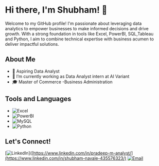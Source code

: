 # Hi there, I'm Shubham! 👋

Welcome to my GitHub profile! I'm passionate about leveraging data analytics to empower businesses to make informed decisions and drive growth. With a strong foundation in tools like Excel, PowerBI, SQL,Tableau and Python, I aim to combine technical expertise with business acumen to deliver impactful solutions.


## About Me

- 💼 Aspiring Data Analyst
- 🌱 I’m currently working as Data Analyst intern at AI Variant
- 🎓 Master of Commerce -Business Administration 

## Tools and Languages

- ![Excel](https://img.shields.io/badge/-Excel-217346?style=flat-square&logo=microsoft-excel&logoColor=white)
- ![PowerBI](https://img.shields.io/badge/-PowerBI-F2C811?style=flat-square&logo=powerbi&logoColor=black)
- ![MySQL](https://img.shields.io/badge/-MySQL-4479A1?style=flat-square&logo=mysql&logoColor=white)
- ![Python](https://img.shields.io/badge/-Python-3776AB?style=flat-square&logo=python&logoColor=white)


## Let's Connect!

[![LinkedIn](https://img.shields.io/badge/-LinkedIn-0077B5?style=flat-square&logo=linkedin&logoColor=white)]([https://www.linkedin.com/in/pradeep-m-analyst/](https://www.linkedin.com/in/shubham-navale-435576323/)
[![Email](https://img.shields.io/badge/-Email-D14836?style=flat-square&logo=gmail&logoColor=white)](mailto:shubhamnavale2019@gmail.com)

